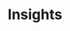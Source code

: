 ---
layout: insights.njk
title: Insights
seo:
  description: Our perspective on what it takes to make marketing the strength of your industrial business.
  page_title:  Industrial Manufacturing and Distribution Marketing Trends
nav_sort: 55
show_in_menu: 'true'
jumbotron:
    subhead: Featured
    headline: Industrial Insights
    tagline: You can make marketing a strength of your business, but it begins with challenging perceptions and learning the critical trends impacting your industry.
---